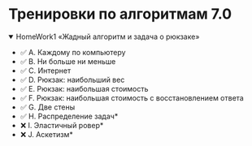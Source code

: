 # Тренировки по алгоритмам 7.0

<details open="true"><summary>HomeWork1 «Жадный алгоритм и задача о рюкзаке»</summary>

   - ✅ A. Каждому по компьютеру
   - ✅ B. Ни больше ни меньше
   - ✅ C. Интернет
   - ✅ D. Рюкзак: наибольший вес
   - ✅ E. Рюкзак: наибольшая стоимость
   - ✅ F. Рюкзак: наибольшая стоимость с восстановлением ответа
   - ✅ G. Две стены
   - ✅ H. Распределение задач*
   - ❌ I. Эластичный ровер*
   - ❌ J. Аскетизм*

</details>

